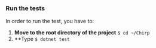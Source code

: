 <!-- List all necessary steps that Adrian or Helge have to perform to execute your test suites. Here, you can assume that we already cloned your repository in the step above.

Briefly describe what kinds of tests you have in your test suites and what they are testing.-->

### Run the tests
In order to run the test, you have to:

1. **Move to the root directory of the project** `$ cd ~/Chirp`
2. **Type `$ dotnet test`